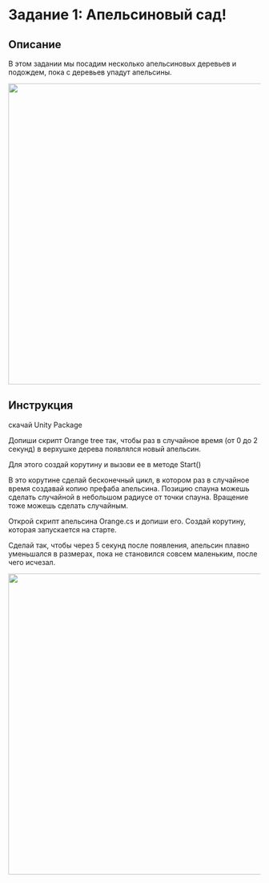 # Задание 1: Апельсиновый сад!

## Описание

В этом задании мы посадим несколько апельсиновых деревьев и подождем, пока с деревьев упадут апельсины.

<img src="https://github.com/copetonrob/YP_Unity_M4_W7/blob/main/img/task1_1.gif" width="600"/>

## Инструкция

скачай Unity Package

Допиши скрипт Orange tree так, чтобы раз в случайное время (от 0 до 2 секунд) в верхушке дерева появлялся новый апельсин.

Для этого создай корутину и вызови ее в методе Start()

В это корутине сделай бесконечный цикл, в котором раз в случайное время создавай копию префаба апельсина. Позицию спауна можешь сделать случайной в небольшом радиусе от точки спауна. Вращение тоже можешь сделать случайным.

Открой скрипт апельсина Orange.cs и допиши его. Создай корутину, которая запускается на старте.

Сделай так, чтобы через 5 секунд после появления, апельсин плавно уменьшался в размерах, пока не становился совсем маленьким, после чего исчезал.

<img src="https://github.com/copetonrob/YP_Unity_M4_W7/blob/main/img/task1_2.gif" width="600"/>